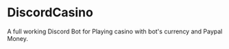 # DiscordCasino
A full working Discord Bot for Playing casino with bot's currency and Paypal Money.
